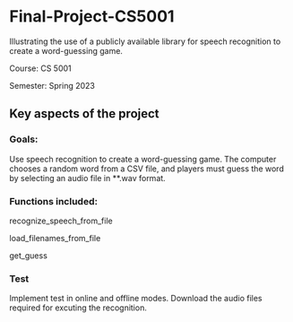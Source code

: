 # Final-Project-CS5001
Illustrating the use of a publicly available library for speech recognition to create a word-guessing game.

Course:   CS 5001

Semester: Spring 2023

## Key aspects of the project

### Goals:
Use speech recognition to create a word-guessing game. The computer chooses a random word from a CSV file, and players must guess the word by selecting an audio file in **.wav format.

### Functions included:
recognize_speech_from_file

load_filenames_from_file

get_guess

### Test
Implement test in online and offline modes. Download the audio files required for excuting the recognition.
